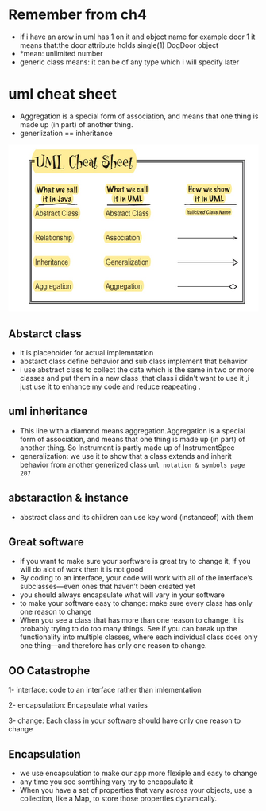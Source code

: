 # Remember from ch4
- if i have an arow in uml has 1 on it and object name for example door 1 it means that:the door attribute holds single(1) DogDoor object
- *mean: unlimited number
- generic class means: it can be of any type which i will specify later
# uml cheat sheet
- Aggregation is a special form of association, and means that one thing is made up (in part) of another thing.
- generlization == inheritance

![](images/Screenshot%202022-12-22%20144146.jpg)
## Abstarct class
- it is placeholder for actual implemntation
- abstarct class define behavior and sub class implement that behavior 
- i use abstract class to collect the data which is the same in two or more classes and put them in a new class ,that class i didn't want to use it ,i just use it to enhance my code and reduce reapeating .
## uml inheritance
- This line with a diamond means aggregation.Aggregation is a special form of association, and means that one thing is made up (in part) of another thing.  So Instrument is partly made up of InstrumentSpec
- generalization: we use it to show that a class extends and inherit behavior from another generized class
`uml notation & symbols page 207`
## abstaraction & instance
- abstract class and  its children can use key word (instanceof) with them 
## Great software
- if you want to make sure your sorftware is great try to change it, if you will do alot of work then it is not good
- By coding to an interface, your code will work with all of the interface’s subclasses—even ones that haven’t been created yet
- you should always encapsulate what will vary in your software
- to make your software easy to change: make sure every class has only one reason to change
- When you see a class that has more than one reason to change, it is probably trying to do too many things. See if you can break up the functionality into multiple classes, where each individual class does only one thing—and therefore has only one reason to change.
## OO Catastrophe
1- interface: code to an interface rather than imlementation

2- encapsulation: Encapsulate what varies

3- change: Each class in your software should have only one reason to change
## Encapsulation 
- we use encapsulation to make our app more flexiple and easy to change
- any time you see somtihing vary try to encapsulate it
- When you have a set of properties that vary across your objects, use a collection, like a Map, to store those properties dynamically.